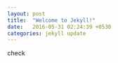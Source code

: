 ```yaml
---
layout: post
title:  "Welcome to Jekyll!"
date:   2016-05-31 02:24:39 +0530
categories: jekyll update
---
```


check
